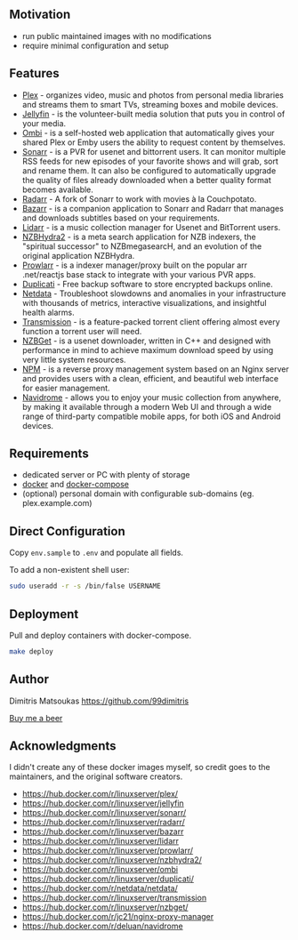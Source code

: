 ## Motivation

- run public maintained images with no modifications
- require minimal configuration and setup

## Features

- [Plex](https://plex.tv/) - organizes video, music and photos from personal media libraries and streams them to smart TVs, streaming boxes and mobile devices.
- [Jellyfin](https://jellyfin.org/) - is the volunteer-built media solution that puts you in control of your media.
- [Ombi](https://ombi.io/) - is a self-hosted web application that automatically gives your shared Plex or Emby users the ability to request content by themselves.
- [Sonarr](https://sonarr.tv/) - is a PVR for usenet and bittorrent users. It can monitor multiple RSS feeds for new episodes of your favorite shows and will grab, sort and rename them. It can also be configured to automatically upgrade the quality of files already downloaded when a better quality format becomes available.
- [Radarr](https://radarr.video/) - A fork of Sonarr to work with movies à la Couchpotato.
- [Bazarr](https://www.bazarr.media/) - is a companion application to Sonarr and Radarr that manages and downloads subtitles based on your requirements.
- [Lidarr](https://lidarr.audio/) - is a music collection manager for Usenet and BitTorrent users.
- [NZBHydra2](https://github.com/theotherp/nzbhydra2) - is a meta search application for NZB indexers, the "spiritual successor" to NZBmegasearcH, and an evolution of the original application NZBHydra.
- [Prowlarr](https://github.com/Prowlarr/Prowlarr) - is a indexer manager/proxy built on the popular arr .net/reactjs base stack to integrate with your various PVR apps.
- [Duplicati](https://www.duplicati.com/) - Free backup software to store encrypted backups online.
- [Netdata](https://www.netdata.cloud/) - Troubleshoot slowdowns and anomalies in your infrastructure with thousands of metrics, interactive visualizations, and insightful health alarms.
- [Transmission](https://transmissionbt.com/) - is a feature-packed torrent client offering almost every function a torrent user will need.
- [NZBGet](https://nzbget.net/) - is a usenet downloader, written in C++ and designed with performance in mind to achieve maximum download speed by using very little system resources.
- [NPM](https://nginxproxymanager.com/) - is a reverse proxy management system based on an Nginx server and provides users with a clean, efficient, and beautiful web interface for easier management.
- [Navidrome](https://www.navidrome.org/) - allows you to enjoy your music collection from anywhere, by making it available through a modern Web UI and through a wide range of third-party compatible mobile apps, for both iOS and Android devices.

## Requirements

- dedicated server or PC with plenty of storage
- [docker](https://docs.docker.com/install/linux/docker-ce/debian/) and [docker-compose](https://docs.docker.com/compose/install/#install-compose)
- (optional) personal domain with configurable sub-domains (eg. plex.example.com)

## Direct Configuration

Copy `env.sample` to `.env` and populate all fields.

To add a non-existent shell user:

```bash
sudo useradd -r -s /bin/false USERNAME
```

## Deployment

Pull and deploy containers with docker-compose.

```bash
make deploy
```


## Author

Dimitris Matsoukas <https://github.com/99dimitris>

[Buy me a beer](https://www.buymeacoffee.com/dmatsoukas)

## Acknowledgments

I didn't create any of these docker images myself, so credit goes to the
maintainers, and the original software creators.

- <https://hub.docker.com/r/linuxserver/plex/>
- <https://hub.docker.com/r/linuxserver/jellyfin>
- <https://hub.docker.com/r/linuxserver/sonarr/>
- <https://hub.docker.com/r/linuxserver/radarr/>
- <https://hub.docker.com/r/linuxserver/bazarr>
- <https://hub.docker.com/r/linuxserver/lidarr>
- <https://hub.docker.com/r/linuxserver/prowlarr/>
- <https://hub.docker.com/r/linuxserver/nzbhydra2/>
- <https://hub.docker.com/r/linuxserver/ombi>
- <https://hub.docker.com/r/linuxserver/duplicati/>
- <https://hub.docker.com/r/netdata/netdata/>
- <https://hub.docker.com/r/linuxserver/transmission>
- <https://hub.docker.com/r/linuxserver/nzbget/>
- <https://hub.docker.com/r/jc21/nginx-proxy-manager>
- <https://hub.docker.com/r/deluan/navidrome>
